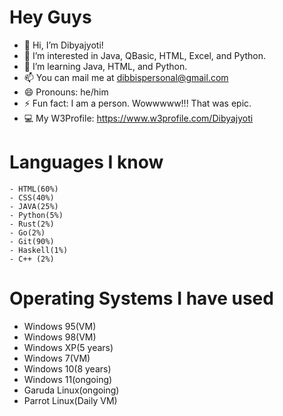 # Hey Guys 

- 👋 Hi, I’m Dibyajyoti!
- 👀 I’m interested in Java, QBasic, HTML, Excel, and Python.
- 🌱 I’m learning Java, HTML, and Python.
- 📫 You can mail me at dibbispersonal@gmail.com
- 😄 Pronouns: he/him
- ⚡ Fun fact: I am a person. Wowwwww!!! That was epic.
- 💻 My W3Profile: https://www.w3profile.com/Dibyajyoti

# Languages I know

    - HTML(60%)
    - CSS(40%)
    - JAVA(25%)
    - Python(5%)
    - Rust(2%)
    - Go(2%)
    - Git(90%)
    - Haskell(1%)
    - C++ (2%)

# Operating Systems I have used 

- Windows 95(VM)
- Windows 98(VM)
- Windows XP(5 years)
- Windows 7(VM)
- Windows 10(8 years)
- Windows 11(ongoing)
- Garuda Linux(ongoing)
- Parrot Linux(Daily VM)

<!---
DibyajyotiBiswal57/DibyajyotiBiswal57 is a ✨ special ✨ repository because its `README.md` (this file) appears on your GitHub profile.
You can click the Preview link to take a look at your changes.
--->
